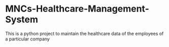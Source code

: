 # MNCs-Healthcare-Management-System
This is a python project to maintain the healthcare data of the employees of a particular company
